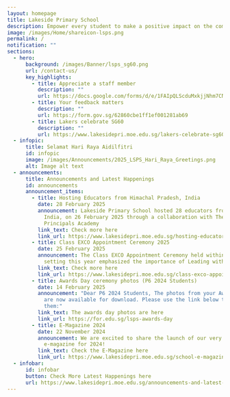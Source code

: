 ```yaml
---
layout: homepage
title: Lakeside Primary School
description: Empower every student to make a positive impact on the community.
image: /images/Home/shareicon-lsps.png
permalink: /
notification: ""
sections:
  - hero:
      background: /images/Banner/lsps_sg60.png
      url: /contact-us/
      key_highlights:
        - title: Appreciate a staff member
          description: ""
          url: https://docs.google.com/forms/d/e/1FAIpQLScduMxkjjNhm7CNWqHyKdTfFis0E7BoILxPVI4V3qnj01pgKg/viewform
        - title: Your feedback matters
          description: ""
          url: https://form.gov.sg/62860cbe1ff1ef001281ab69
        - title: Lakers celebrate SG60
          description: ""
          url: https://www.lakesidepri.moe.edu.sg/lakers-celebrate-sg60/
  - infopic:
      title: Selamat Hari Raya Aidilfitri
      id: infopic
      image: /images/Announcements/2025_LSPS_Hari_Raya_Greetings.png
      alt: Image alt text
  - announcements:
      title: Announcements and Latest Happenings
      id: announcements
      announcement_items:
        - title: Hosting Educators from Himachal Pradesh, India
          date: 28 February 2025
          announcement: Lakeside Primary School hosted 28 educators from Himachal Pradesh,
            India, on 26 February 2025 through a collaboration with The
            Principals Academy
          link_text: Check more here
          link_url: https://www.lakesidepri.moe.edu.sg/hosting-educators-from-himachal-pradesh-india/
        - title: Class EXCO Appointment Ceremony 2025
          date: 25 February 2025
          announcement: The Class EXCO Appointment Ceremony held within the classroom
            setting this year emphasized the importance of Leading with L-PRIDE.
          link_text: Check more here
          link_url: https://www.lakesidepri.moe.edu.sg/class-exco-appointment-ceremony-2025/
        - title: Awards Day ceremony photos (P6 2024 Students)
          date: 14 February 2025
          announcement: "Dear P6 2024 Students, The photos from your Awards Day ceremony
            are now available for download. Please use the link below to access
            them:"
          link_text: The awards day photos are here
          link_url: https://for.edu.sg/lsps-awards-day
        - title: E-Magazine 2024
          date: 22 November 2024
          announcement: We are excited to share the launch of our very first school
            e-magazine for 2024!
          link_text: Check the E-Magazine here
          link_url: https://www.lakesidepri.moe.edu.sg/school-e-magazine-2024/
  - infobar:
      id: infobar
      button: Check More Latest Happenings here
      url: https://www.lakesidepri.moe.edu.sg/announcements-and-latest-happenings/latest-happenings/
---
```


